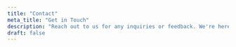 ```yaml
---
title: "Contact"
meta_title: "Get in Touch"
description: "Reach out to us for any inquiries or feedback. We're here to help!"
draft: false
---
```

